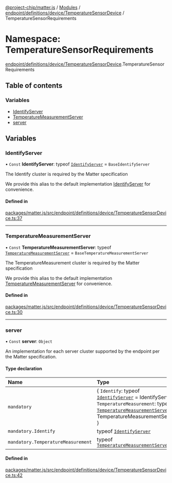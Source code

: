 [@project-chip/matter.js](../README.md) / [Modules](../modules.md) / [endpoint/definitions/device/TemperatureSensorDevice](endpoint_definitions_device_TemperatureSensorDevice.md) / TemperatureSensorRequirements

# Namespace: TemperatureSensorRequirements

[endpoint/definitions/device/TemperatureSensorDevice](endpoint_definitions_device_TemperatureSensorDevice.md).TemperatureSensorRequirements

## Table of contents

### Variables

- [IdentifyServer](endpoint_definitions_device_TemperatureSensorDevice.TemperatureSensorRequirements.md#identifyserver)
- [TemperatureMeasurementServer](endpoint_definitions_device_TemperatureSensorDevice.TemperatureSensorRequirements.md#temperaturemeasurementserver)
- [server](endpoint_definitions_device_TemperatureSensorDevice.TemperatureSensorRequirements.md#server)

## Variables

### IdentifyServer

• `Const` **IdentifyServer**: typeof [`IdentifyServer`](behavior_definitions_identify_export.IdentifyServer.md) = `BaseIdentifyServer`

The Identify cluster is required by the Matter specification

We provide this alias to the default implementation [IdentifyServer](endpoint_definitions_device_TemperatureSensorDevice.TemperatureSensorRequirements.md#identifyserver) for convenience.

#### Defined in

[packages/matter.js/src/endpoint/definitions/device/TemperatureSensorDevice.ts:37](https://github.com/project-chip/matter.js/blob/558e12c94a201592c28c7bc0743705360b3e5ca6/packages/matter.js/src/endpoint/definitions/device/TemperatureSensorDevice.ts#L37)

___

### TemperatureMeasurementServer

• `Const` **TemperatureMeasurementServer**: typeof [`TemperatureMeasurementServer`](../classes/behavior_definitions_temperature_measurement_export.TemperatureMeasurementServer.md) = `BaseTemperatureMeasurementServer`

The TemperatureMeasurement cluster is required by the Matter specification

We provide this alias to the default implementation [TemperatureMeasurementServer](endpoint_definitions_device_TemperatureSensorDevice.TemperatureSensorRequirements.md#temperaturemeasurementserver) for convenience.

#### Defined in

[packages/matter.js/src/endpoint/definitions/device/TemperatureSensorDevice.ts:30](https://github.com/project-chip/matter.js/blob/558e12c94a201592c28c7bc0743705360b3e5ca6/packages/matter.js/src/endpoint/definitions/device/TemperatureSensorDevice.ts#L30)

___

### server

• `Const` **server**: `Object`

An implementation for each server cluster supported by the endpoint per the Matter specification.

#### Type declaration

| Name | Type |
| :------ | :------ |
| `mandatory` | \{ `Identify`: typeof [`IdentifyServer`](behavior_definitions_identify_export.IdentifyServer.md) = IdentifyServer; `TemperatureMeasurement`: typeof [`TemperatureMeasurementServer`](../classes/behavior_definitions_temperature_measurement_export.TemperatureMeasurementServer.md) = TemperatureMeasurementServer } |
| `mandatory.Identify` | typeof [`IdentifyServer`](behavior_definitions_identify_export.IdentifyServer.md) |
| `mandatory.TemperatureMeasurement` | typeof [`TemperatureMeasurementServer`](../classes/behavior_definitions_temperature_measurement_export.TemperatureMeasurementServer.md) |

#### Defined in

[packages/matter.js/src/endpoint/definitions/device/TemperatureSensorDevice.ts:42](https://github.com/project-chip/matter.js/blob/558e12c94a201592c28c7bc0743705360b3e5ca6/packages/matter.js/src/endpoint/definitions/device/TemperatureSensorDevice.ts#L42)
